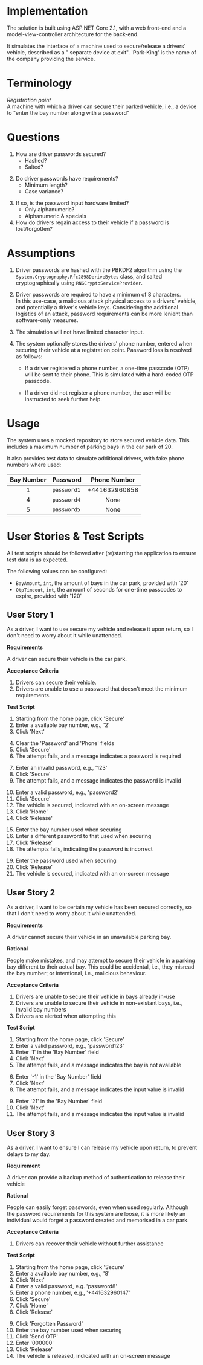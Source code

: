 # Implementation

The solution is built using ASP.NET Core 2.1, with a web front-end and a model-view-controller architecture for the back-end.

It simulates the interface of a machine used to secure/release a drivers' vehicle, described as a " separate device at exit". 'Park-King' is the name of the company providing the service.

# Terminology

_Registration point_ <br/>
A machine with which a driver can secure their parked vehicle, i.e., a device to "enter the bay number along with a password"

# Questions

1. How are driver passwords secured?
   - Hashed?
   - Salted?

2) Do driver passwords have requirements?
   - Minimum length?
   - Case variance?

3. If so, is the password input hardware limited?
   - Only alphanumeric?
   - Alphanumeric & specials
4. How do drivers regain access to their vehicle if a password is lost/forgotten?

# Assumptions

1. Driver passwords are hashed with the PBKDF2 algorithm using the `System.Cryptography.Rfc2898DeriveBytes` class, and salted cryptographically using `RNGCryptoServiceProvider`.

2) Driver passwords are required to have a minimum of 8 characters. <br/>
   In this use-case, a malicious attack physical access to a drivers' vehicle, and potentially a driver's vehicle keys. Considering the additional logistics of an attack, password requirements can be more lenient than software-only measures.

3. The simulation will not have limited character input.

4) The system optionally stores the drivers' phone number, entered when securing their vehicle at a registration point. Password loss is resolved as follows:

   - If a driver registered a phone number, a one-time passcode (OTP) will be sent to their phone. This is simulated with a hard-coded OTP passcode.

   - If a driver did not register a phone number, the user will be instructed to seek further help.

# Usage

The system uses a mocked repository to store secured vehicle data. This includes a maximum number of parking bays in the car park of 20.

It also provides test data to simulate additional drivers, with fake phone numbers where used:

| Bay Number | Password    | Phone Number  |
| :--------: | ----------- | :-----------: |
|     1      | `password1` | +441632960858 |
|     4      | `password4` |     None      |
|     5      | `password5` |     None      |

# User Stories & Test Scripts

All test scripts should be followed after (re)starting the application to ensure test data is as expected.

The following values can be configured:

- `BayAmount`, `int`, the amount of bays in the car park, provided with '20'
- `OtpTimeout`, `int`, the amount of seconds for one-time passcodes to expire, provided with '120'

## User Story 1

As a driver, I want to use secure my vehicle and release it upon return, so I don't need to worry about it while unattended.

**Requirements**

A driver can secure their vehicle in the car park.

**Acceptance Criteria**

1. Drivers can secure their vehicle.
2. Drivers are unable to use a password that doesn't meet the minimum requirements.

**Test Script**

1. Starting from the home page, click 'Secure'
2. Enter a available bay number, e.g., '2'
3. Click 'Next'

4) Clear the 'Password' and 'Phone' fields
5) Click 'Secure'
6) The attempt fails, and a message indicates a password is required

7. Enter an invalid password, e.g., '123'
8. Click 'Secure'
9. The attempt fails, and a message indicates the password is invalid

10) Enter a valid password, e.g., 'password2'
11) Click 'Secure'
12) The vehicle is secured, indicated with an on-screen message
13) Click 'Home'
14) Click 'Release'

15. Enter the bay number used when securing
16. Enter a different password to that used when securing
17. Click 'Release'
18. The attempts fails, indicating the password is incorrect

19) Enter the password used when securing
20) Click 'Release'
21) The vehicle is secured, indicated with an on-screen message

## User Story 2

As a driver, I want to be certain my vehicle has been secured correctly, so that I don't need to worry about it while unattended.

**Requirements**

A driver cannot secure their vehicle in an unavailable parking bay.

**Rational**

People make mistakes, and may attempt to secure their vehicle in a parking bay different to their actual bay. This could be accidental, i.e., they misread the bay number; or intentional, i.e., malicious behaviour.

**Acceptance Criteria**

1. Drivers are unable to secure their vehicle in bays already in-use
2. Drivers are unable to secure their vehicle in non-existant bays, i.e., invalid bay numbers
3. Drivers are alerted when attempting this

**Test Script**

1. Starting from the home page, click 'Secure'
2. Enter a valid password, e.g., 'password123'
3. Enter '1' in the 'Bay Number' field
4. Click 'Next'
5. The attempt fails, and a message indicates the bay is not available

6) Enter '-1' in the 'Bay Number' field
7) Click 'Next'
8) The attempt fails, and a message indicates the input value is invalid

9. Enter '21' in the 'Bay Number' field
10. Click 'Next'
11. The attempt fails, and a message indicates the input value is invalid

## User Story 3

As a driver, I want to ensure I can release my vehicle upon return, to prevent delays to my day.

**Requirement**

A driver can provide a backup method of authentication to release their vehicle

**Rational**

People can easily forget passwords, even when used regularly. Although the password requirements for this system are loose, it is more likely an individual would forget a password created and memorised in a car park.

**Acceptance Criteria**

1. Drivers can recover their vehicle without further assistance

**Test Script**

1. Starting from the home page, click 'Secure'
2. Enter a available bay number, e.g., '8'
3. Click 'Next'
4. Enter a valid password, e.g. 'password8'
5. Enter a phone number, e.g., '+441632960147'
6. Click 'Secure'
7. Click 'Home'
8. Click 'Release'

9) Click 'Forgotten Password'
10) Enter the bay number used when securing
11) Click 'Send OTP'
12) Enter '000000'
13) Click 'Release'
14) The vehicle is released, indicated with an on-screen message
